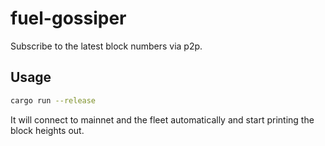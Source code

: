 # fuel-gossiper

Subscribe to the latest block numbers via p2p.

## Usage

```bash
cargo run --release
```

It will connect to mainnet and the fleet automatically and start printing the block heights out.